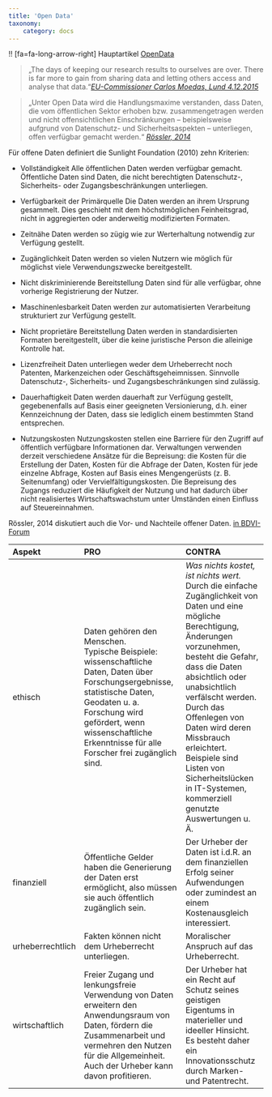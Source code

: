 ```yaml
---
title: 'Open Data'
taxonomy:
    category: docs
---
```

!! [fa=fa-long-arrow-right] Hauptartikel [OpenData](../opendata)


>„The days of keeping our research results to ourselves are over. There is far more to gain from sharing data and letting others access and analyse that data.“<cite>[EU-Commissioner Carlos Moedas, Lund 4.12.2015](https://ec.europa.eu/digital-single-market/en/news/open-innovation-open-science-open-world-vision-europe) </cite>

> „Unter Open Data wird die Handlungsmaxime verstanden, dass Daten, die vom öffentlichen Sektor erhoben bzw. zusammengetragen werden und nicht offensichtlichen Einschränkungen – beispielsweise aufgrund von Datenschutz- und Sicherheitsaspekten – unterliegen, offen verfügbar gemacht werden.“ <cite>[Rössler, 2014](http://bdvi-forum.de/wp-content/uploads/FORUM_2_2014.pdf)</cite>

Für offene Daten definiert die Sunlight Foundation (2010) zehn Kriterien:
* Vollständigkeit
Alle öffentlichen Daten werden verfügbar gemacht. Öffentliche Daten sind Daten, die nicht berechtigten Datenschutz-, Sicherheits- oder Zugangsbeschränkungen unterliegen.

* Verfügbarkeit der Primärquelle
Die Daten werden an ihrem Ursprung gesammelt. Dies geschieht mit dem höchstmöglichen Feinheitsgrad, nicht in aggregierten oder anderweitig modifizierten Formaten.

* Zeitnähe
Daten werden so zügig wie zur Werterhaltung notwendig zur Verfügung gestellt.

* Zugänglichkeit
Daten werden so vielen Nutzern wie möglich für möglichst viele Verwendungszwecke bereitgestellt.

* Nicht diskriminierende Bereitstellung
Daten sind für alle verfügbar, ohne vorherige Registrierung der Nutzer.

* Maschinenlesbarkeit
Daten werden zur automatisierten Verarbeitung strukturiert zur Verfügung gestellt.

* Nicht proprietäre Bereitstellung
Daten werden in standardisierten Formaten bereitgestellt, über die keine juristische Person die alleinige Kontrolle hat.

* Lizenzfreiheit
Daten unterliegen weder dem Urheberrecht noch Patenten, Markenzeichen oder Geschäftsgeheimnissen. Sinnvolle Datenschutz-, Sicherheits- und Zugangsbeschränkungen sind zulässig.

* Dauerhaftigkeit
Daten werden dauerhaft zur Verfügung gestellt, gegebenenfalls auf Basis einer geeigneten Versionierung, d.h. einer Kennzeichnung der Daten, dass sie lediglich einem bestimmten Stand entsprechen.

* Nutzungskosten
Nutzungskosten stellen eine Barriere für den Zugriff auf öffentlich verfügbare Informationen dar. Verwaltungen verwenden derzeit verschiedene Ansätze für die Bepreisung: die Kosten für die Erstellung der Daten, Kosten für die Abfrage der Daten, Kosten für jede einzelne Abfrage, Kosten auf Basis eines Mengengerüsts (z. B. Seitenumfang) oder Vervielfältigungskosten. Die Bepreisung des Zugangs reduziert die Häufigkeit der Nutzung und hat dadurch über nicht realisiertes Wirtschaftswachstum unter Umständen einen Einfluss auf Steuereinnahmen.




Rössler, 2014 diskutiert auch die Vor- und Nachteile offener Daten. [in BDVI-Forum](http://bdvi-forum.de/wp-content/uploads/FORUM_2_2014.pdf)

| Aspekt | PRO | CONTRA |
| :------------- | :------------- | :------------- |
| ethisch | Daten gehören den Menschen. <br /> Typische Beispiele: wissenschaftliche Daten, Daten über Forschungsergebnisse, statistische Daten, Geodaten u. a. <br /> Forschung wird gefördert, wenn wissenschaftliche Erkenntnisse für alle Forscher frei zugänglich sind. | *Was nichts kostet, ist nichts wert.* Durch die einfache Zugänglichkeit von Daten und eine mögliche Berechtigung, Änderungen vorzunehmen, besteht die Gefahr, dass die Daten absichtlich oder unabsichtlich verfälscht werden. <br /> Durch das Offenlegen von Daten wird deren Missbrauch erleichtert. Beispiele sind Listen von Sicherheitslücken in IT-Systemen, kommerziell genutzte Auswertungen u. Ä. |
| finanziell | Öffentliche Gelder haben die Generierung der Daten erst ermöglicht, also müssen sie auch öffentlich zugänglich sein. | Der Urheber der Daten ist i.d.R. an dem finanziellen Erfolg seiner Aufwendungen oder zumindest an einem Kostenausgleich interessiert.|
| urheberrechtlich | Fakten können nicht dem Urheberrecht unterliegen.| Moralischer Anspruch auf das Urheberrecht.|
| wirtschaftlich | Freier Zugang und lenkungsfreie Verwendung von Daten erweitern den Anwendungsraum von Daten, fördern die Zusammenarbeit und vermehren den Nutzen für die Allgemeinheit. Auch der Urheber kann davon profitieren.| Der Urheber hat ein Recht auf Schutz seines geistigen Eigentums in materieller und ideeller Hinsicht. Es besteht daher ein Innovationsschutz durch Marken- und Patentrecht. |
